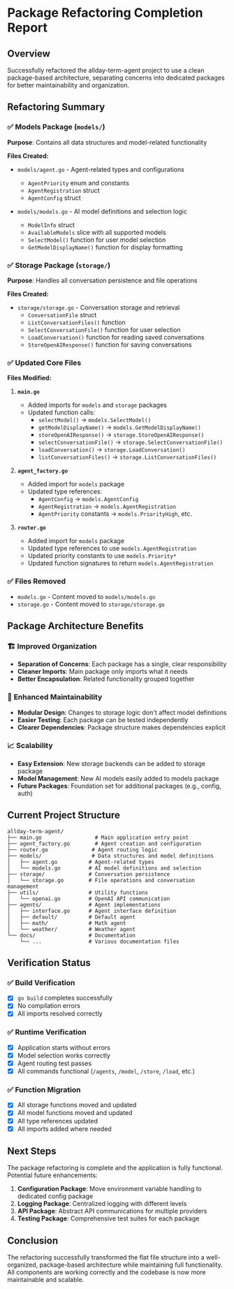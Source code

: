 # Package Refactoring Completion Report

## Overview
Successfully refactored the allday-term-agent project to use a clean package-based architecture, separating concerns into dedicated packages for better maintainability and organization.

## Refactoring Summary

### ✅ **Models Package** (`models/`)
**Purpose**: Contains all data structures and model-related functionality

**Files Created:**
- `models/agent.go` - Agent-related types and configurations
  - `AgentPriority` enum and constants
  - `AgentRegistration` struct
  - `AgentConfig` struct

- `models/models.go` - AI model definitions and selection logic
  - `ModelInfo` struct
  - `AvailableModels` slice with all supported models
  - `SelectModel()` function for user model selection
  - `GetModelDisplayName()` function for display formatting

### ✅ **Storage Package** (`storage/`)
**Purpose**: Handles all conversation persistence and file operations

**Files Created:**
- `storage/storage.go` - Conversation storage and retrieval
  - `ConversationFile` struct
  - `ListConversationFiles()` function
  - `SelectConversationFile()` function for user selection
  - `LoadConversation()` function for reading saved conversations
  - `StoreOpenAIResponse()` function for saving conversations

### ✅ **Updated Core Files**
**Files Modified:**

1. **`main.go`**
   - Added imports for `models` and `storage` packages
   - Updated function calls:
     - `selectModel()` → `models.SelectModel()`
     - `getModelDisplayName()` → `models.GetModelDisplayName()`
     - `storeOpenAIResponse()` → `storage.StoreOpenAIResponse()`
     - `selectConversationFile()` → `storage.SelectConversationFile()`
     - `loadConversation()` → `storage.LoadConversation()`
     - `listConversationFiles()` → `storage.ListConversationFiles()`

2. **`agent_factory.go`**
   - Added import for `models` package
   - Updated type references:
     - `AgentConfig` → `models.AgentConfig`
     - `AgentRegistration` → `models.AgentRegistration`
     - `AgentPriority` constants → `models.PriorityHigh`, etc.

3. **`router.go`**
   - Added import for `models` package
   - Updated type references to use `models.AgentRegistration`
   - Updated priority constants to use `models.Priority*`
   - Updated function signatures to return `models.AgentRegistration`

### ✅ **Files Removed**
- `models.go` - Content moved to `models/models.go`
- `storage.go` - Content moved to `storage/storage.go`

## Package Architecture Benefits

### 🏗️ **Improved Organization**
- **Separation of Concerns**: Each package has a single, clear responsibility
- **Cleaner Imports**: Main package only imports what it needs
- **Better Encapsulation**: Related functionality grouped together

### 🔧 **Enhanced Maintainability**
- **Modular Design**: Changes to storage logic don't affect model definitions
- **Easier Testing**: Each package can be tested independently
- **Clearer Dependencies**: Package structure makes dependencies explicit

### 📈 **Scalability**
- **Easy Extension**: New storage backends can be added to storage package
- **Model Management**: New AI models easily added to models package
- **Future Packages**: Foundation set for additional packages (e.g., config, auth)

## Current Project Structure

```
allday-term-agent/
├── main.go                 # Main application entry point
├── agent_factory.go        # Agent creation and configuration
├── router.go              # Agent routing logic
├── models/                # Data structures and model definitions
│   ├── agent.go          # Agent-related types
│   └── models.go         # AI model definitions and selection
├── storage/              # Conversation persistence
│   └── storage.go        # File operations and conversation management
├── utils/                # Utility functions
│   └── openai.go         # OpenAI API communication
├── agents/               # Agent implementations
│   ├── interface.go      # Agent interface definition
│   ├── default/          # Default agent
│   ├── math/             # Math agent
│   └── weather/          # Weather agent
└── docs/                 # Documentation
    └── ...               # Various documentation files
```

## Verification Status

### ✅ **Build Verification**
- [x] `go build` completes successfully
- [x] No compilation errors
- [x] All imports resolved correctly

### ✅ **Runtime Verification**
- [x] Application starts without errors
- [x] Model selection works correctly
- [x] Agent routing test passes
- [x] All commands functional (`/agents`, `/model`, `/store`, `/load`, etc.)

### ✅ **Function Migration**
- [x] All storage functions moved and updated
- [x] All model functions moved and updated
- [x] All type references updated
- [x] All imports added where needed

## Next Steps

The package refactoring is complete and the application is fully functional. Potential future enhancements:

1. **Configuration Package**: Move environment variable handling to dedicated config package
2. **Logging Package**: Centralized logging with different levels
3. **API Package**: Abstract API communications for multiple providers
4. **Testing Package**: Comprehensive test suites for each package

## Conclusion

The refactoring successfully transformed the flat file structure into a well-organized, package-based architecture while maintaining full functionality. All components are working correctly and the codebase is now more maintainable and scalable.
